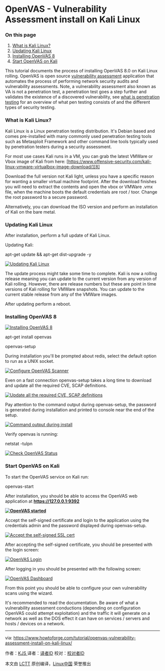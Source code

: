 OpenVAS - Vulnerability Assessment install on Kali Linux
============================================================

### On this page

1.  [What is Kali Linux?][1]
2.  [Updating Kali Linux][2]
3.  [Installing OpenVAS 8][3]
4.  [Start OpenVAS on Kali][4]

This tutorial documents the process of installing OpenVAS 8.0 on Kali Linux rolling. OpenVAS is open source [vulnerability assessment][6] application that automates the process of performing network security audits and vulnerability assessments. Note, a vulnerability assessment also known as VA is not a penetration test, a penetration test goes a step further and validates the existence of a discovered vulnerability, see [what is penetration testing][7] for an overview of what pen testing consists of and the different types of security testing.

### What is Kali Linux?

Kali Linux is a Linux penetration testing distribution. It's Debian based and comes pre-installed with many commonly used penetration testing tools such as Metasploit Framework and other command line tools typically used by penetration testers during a security assessment.

For most use cases Kali runs in a VM, you can grab the latest VMWare or Vbox image of Kali from here: [https://www.offensive-security.com/kali-linux-vmware-virtualbox-image-download/][8]

Download the full version not Kali light, unless you have a specific reason for wanting a smaller virtual machine footprint. After the download finishes you will need to extract the contents and open the vbox or VMWare .vmx file, when the machine boots the default credentials are root / toor. Change the root password to a secure password.

Alternatively, you can download the ISO version and perform an installation of Kali on the bare metal.

### Updating Kali Linux

After installation, perform a full update of Kali Linux.

Updating Kali:

apt-get update && apt-get dist-upgrade -y

[
 ![Updating Kali Linux](https://www.howtoforge.com/images/openvas_vulnerability_assessment_install_on_kali_linux/kali-apt-get-update-dist-upgrade.png) 
][9]

The update process might take some time to complete. Kali is now a rolling release meaning you can update to the current version from any version of Kali rolling. However, there are release numbers but these are point in time versions of Kali rolling for VMWare snapshots. You can update to the current stable release from any of the VMWare images.

After updating perform a reboot.

### Installing OpenVAS 8

[
 ![Installing OpenVAS 8](https://www.howtoforge.com/images/openvas_vulnerability_assessment_install_on_kali_linux/kali-install-openvas-vulnerability-assessment.png) 
][10]

apt-get install openvas

openvas-setup

During installation you'll be prompted about redis, select the default option to run as a UNIX socket.

[
 ![Configure OpenVAS Scanner](https://www.howtoforge.com/images/openvas_vulnerability_assessment_install_on_kali_linux/openvas-vulnerability-scanner-enable-redis.png) 
][11]

Even on a fast connection openvas-setup takes a long time to download and update all the required CVE, SCAP definitions.

[
 ![Update all the required CVE, SCAP definitions](https://www.howtoforge.com/images/openvas_vulnerability_assessment_install_on_kali_linux/openvas-vulnerability-scanner-install-2.png) 
][12]

Pay attention to the command output during openvas-setup, the password is generated during installation and printed to console near the end of the setup.

[
 ![Command output during install](https://www.howtoforge.com/images/openvas_vulnerability_assessment_install_on_kali_linux/openvas-vulnerability-scanner-install-complete.png) 
][13]

Verify openvas is running:

netstat -tulpn

[
 ![Check OpenVAS Status](https://www.howtoforge.com/images/openvas_vulnerability_assessment_install_on_kali_linux/openvas-running-netstat.png) 
][14]

### Start OpenVAS on Kali

To start the OpenVAS service on Kali run:

openvas-start

After installation, you should be able to access the OpenVAS web application at **https://127.0.0.1:9392**

**[
 ![OpenVAS started](https://www.howtoforge.com/images/openvas_vulnerability_assessment_install_on_kali_linux/openvas-self-signed-certificate.png) 
][5]**

Accept the self-signed certificate and login to the application using the credentials admin and the password displayed during openvas-setup.

[
 ![Accept the self-signed SSL cert](https://www.howtoforge.com/images/openvas_vulnerability_assessment_install_on_kali_linux/accept-openvas-self-signed-certificate.png) 
][15]

After accepting the self-signed certificate, you should be presented with the login screen:

[
 ![OpenVAS Login](https://www.howtoforge.com/images/openvas_vulnerability_assessment_install_on_kali_linux/openvas-login-screen.png) 
][16]

After logging in you should be presented with the following screen:

[
 ![OpenVAS Dashboard](https://www.howtoforge.com/images/openvas_vulnerability_assessment_install_on_kali_linux/openvas-menu.png) 
][17]

From this point you should be able to configure your own vulnerability scans using the wizard.

It's recommended to read the documentation. Be aware of what a vulnerability assessment conductions (depending on configuration OpenVAS could attempt exploitation) and the traffic it will generate on a network as well as the DOS effect it can have on services / servers and hosts / devices on a network.

--------------------------------------------------------------------------------

via: https://www.howtoforge.com/tutorial/openvas-vulnerability-assessment-install-on-kali-linux/

作者：[KJS ][a]
译者：[译者ID](https://github.com/译者ID)
校对：[校对者ID](https://github.com/校对者ID)

本文由 [LCTT](https://github.com/LCTT/TranslateProject) 原创编译，[Linux中国](https://linux.cn/) 荣誉推出

[a]:https://www.howtoforge.com/tutorial/openvas-vulnerability-assessment-install-on-kali-linux/
[1]:https://www.howtoforge.com/tutorial/openvas-vulnerability-assessment-install-on-kali-linux/#what-is-kali-linux
[2]:https://www.howtoforge.com/tutorial/openvas-vulnerability-assessment-install-on-kali-linux/#updating-kali-linux
[3]:https://www.howtoforge.com/tutorial/openvas-vulnerability-assessment-install-on-kali-linux/#installing-openvas-
[4]:https://www.howtoforge.com/tutorial/openvas-vulnerability-assessment-install-on-kali-linux/#start-openvas-on-kali
[5]:https://www.howtoforge.com/images/openvas_vulnerability_assessment_install_on_kali_linux/big/openvas-self-signed-certificate.png
[6]:https://www.aptive.co.uk/vulnerability-assessment/
[7]:https://www.aptive.co.uk/penetration-testing/
[8]:https://www.offensive-security.com/kali-linux-vmware-virtualbox-image-download/
[9]:https://www.howtoforge.com/images/openvas_vulnerability_assessment_install_on_kali_linux/big/kali-apt-get-update-dist-upgrade.png
[10]:https://www.howtoforge.com/images/openvas_vulnerability_assessment_install_on_kali_linux/big/kali-install-openvas-vulnerability-assessment.png
[11]:https://www.howtoforge.com/images/openvas_vulnerability_assessment_install_on_kali_linux/big/openvas-vulnerability-scanner-enable-redis.png
[12]:https://www.howtoforge.com/images/openvas_vulnerability_assessment_install_on_kali_linux/big/openvas-vulnerability-scanner-install-2.png
[13]:https://www.howtoforge.com/images/openvas_vulnerability_assessment_install_on_kali_linux/big/openvas-vulnerability-scanner-install-complete.png
[14]:https://www.howtoforge.com/images/openvas_vulnerability_assessment_install_on_kali_linux/big/openvas-running-netstat.png
[15]:https://www.howtoforge.com/images/openvas_vulnerability_assessment_install_on_kali_linux/big/accept-openvas-self-signed-certificate.png
[16]:https://www.howtoforge.com/images/openvas_vulnerability_assessment_install_on_kali_linux/big/openvas-login-screen.png
[17]:https://www.howtoforge.com/images/openvas_vulnerability_assessment_install_on_kali_linux/big/openvas-menu.png
